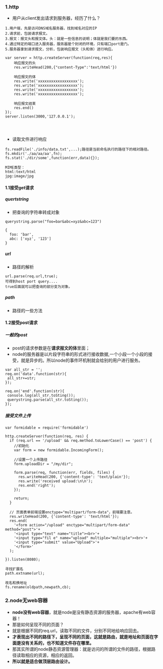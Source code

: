 ### 1.http

* 用户从client发出请求到服务器，经历了什么？
```
1.用户端，先是访问DNS域名服务器，找到域名对应的IP
2.请求前，包装请求报文。
3.报文：报文头和报文体。头：就是一些信息的说明；体就是我们要的东西。
4.通过特定的端口进入服务器，服务器是个封闭的环境，只有端口port是门。
5.服务器拿到请求报文，分析，包装响应报文（头和体）进行响应。
```

```
var server = http.createServer(function(req,res){
    响应报文的头
    res.writeHead(200,{"content-Type":'text/html'})

    响应报文的体
    res.write('xxxxxxxxxxxxxxxxxx');
    res.write('xxxxxxxxxxxxxxxxxx');
    res.write('xxxxxxxxxxxxxxxxxx');
    res.write('xxxxxxxxxxxxxxxxxx');

    响应报文结束
    res.end()
});
server.listen(3000,'127.0.0.1');




```

* 读取文件进行响应
```
fs.readFile('./info/data.txt',...);路径是当前命名执行的路径下的相对路径。
fs.mkdir('./aa/aa/aa',fn);
fs.stat('./dir/some',function(err,data){});

MIME类型：
html:text/html
jpg:image/jpg

```

#### 1.1接受get请求

##### quertstring
* 把查询的字符串转成对象
```
querystring.parse("foo=bar&abc=xyz&abc=123")

{
  foo: 'bar',
  abc: ['xyz', '123']
}
```

##### url
* 路径的解析
```
url.parse(req.url,true);  
可得到host port query....
true后面就可以把查询的部分变为对象。
```

##### path
* 路径的一些方法




#### 1.2接受post请求

##### 一般的post
* post的请求参数是在**请求报文的体**里面；
* node的服务器是以片段字符串的形式进行接收数据,一个小段一个小段的接受，就是异步的。所以node的事件环机制就会给别的用户进行服务。
```
var all_str = '';
req.on('data'.function(str){
 all_str+=str;
});

req.on('end'.function(str){
 console.log(all_str.toSting());
 querystring.parse(all_str.toSting());
});

```

##### 接受文件上传

```
var formidable = require('formidable')

http.createServer(function(req, res) {
  if (req.url == '/upload' && req.method.toLowerCase() == 'post') {
    //初始化
    var form = new formidable.IncomingForm();

    //设置一个上传路径
    form.uploadDir = "/my/dir";
 
    form.parse(req, function(err, fields, files) { 
      res.writeHead(200, {'content-type': 'text/plain'});
      res.write('received upload:\n\n');
      res.end('right');
    });
 
    return;
  }

  // 页面表单前端设置enctype="multipart/form-data"，前端要注意。
  res.writeHead(200, {'content-type': 'text/html'});
  res.end(
    '<form action="/upload" enctype="multipart/form-data" method="post">'+
    '<input type="text" name="title"><br>'+
    '<input type="fil e" name="upload" multiple="multiple"><br>'+
    '<input type="submit" value="Upload">'+
    '</form>'
  );

}).listen(8080);
```

```
寻找扩展名
path.extname(url);

改名和换地址
fs.rename(oldpath,newpath,cb);
```

### 2.node无web容器

* **node没有web容器**，就是node是没有静态资源的服务器，apache有web容器！
* 那是如何呈现不同的页面？
* 就是根据不同的req.url，读取不同的文件，分别不同地给响应回去。
* **才表现出不同的路径下，呈现不同的页面，这就是路由，就是地址和页面在字面是没有关系的，也不知道文件存在哪里。**
* 那其实所谓的node静态资源管理器：就是访问的所谓的文件的路径，根据路径读取相应的资源，相应的返回。
* **所以就是适合做顶层路由设计。**